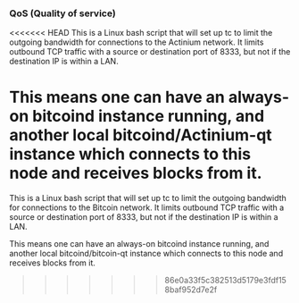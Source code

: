### QoS (Quality of service) ###

<<<<<<< HEAD
This is a Linux bash script that will set up tc to limit the outgoing bandwidth for connections to the Actinium network. It limits outbound TCP traffic with a source or destination port of 8333, but not if the destination IP is within a LAN.

This means one can have an always-on bitcoind instance running, and another local bitcoind/Actinium-qt instance which connects to this node and receives blocks from it.
=======
This is a Linux bash script that will set up tc to limit the outgoing bandwidth for connections to the Bitcoin network. It limits outbound TCP traffic with a source or destination port of 8333, but not if the destination IP is within a LAN.

This means one can have an always-on bitcoind instance running, and another local bitcoind/bitcoin-qt instance which connects to this node and receives blocks from it.
>>>>>>> 86e0a33f5c382513d5179e3fdf158baf952d7e2f
